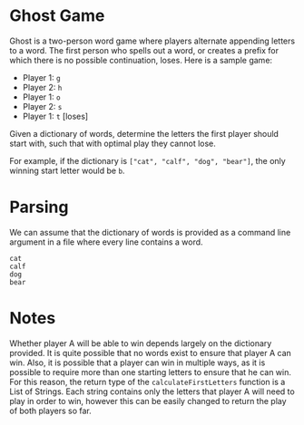 # Ghost Game
Ghost is a two-person word game where players alternate appending letters to a word. The first person who spells out a word, or creates a prefix for which there is no possible continuation, loses. Here is a sample game:

- Player 1: `g`
- Player 2: `h`
- Player 1: `o`
- Player 2: `s`
- Player 1: `t` [loses]

Given a dictionary of words, determine the letters the first player should start with, such that with optimal play they cannot lose.

For example, if the dictionary is `["cat", "calf", "dog", "bear"]`, the only winning start letter would be `b`.

# Parsing
We can assume that the dictionary of words is provided as a command line argument in a file where every line contains a word.

```
cat
calf
dog
bear
```

# Notes
Whether player A will be able to win depends largely on the dictionary provided. It is quite possible that no words exist to ensure that player A can win. Also, it is possible that a player can win in multiple ways, as it is possible to require more than one starting letters to ensure that he can win. For this reason, the return type of the `calculateFirstLetters` function is a List of Strings. Each string contains only the letters that player A will need to play in order to win, however this can be easily changed to return the play of both players so far.
